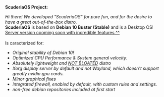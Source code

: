 **ScuderiaOS Project:**  
  
_Hi there! We developed "ScuderiaOS" for pure fun, and for the desire to have a great out-of-the-box distro._  
__ScuderiaOS__ is based on __Debian 10 Buster (Stable)__ and is a Desktop OS! <ins>Server version cooming soon with incredible features ^^</ins><br/><br/>Is caracterized for:  
* _Original stability of Debian 10!_
* _Optimized CPU Performance & System general velocity._
* _Absolutely lightweight and <ins>NOT BLOATED</ins> distro_
* _Xorg display server by default and not Wayland, which doesn't support greatly nvidia gpu cards._
* _Minor graphical fixes_
* _Integrated firewall, enabled by default, with custom rules and settings._
* _non-free debian repositories included at first start_
